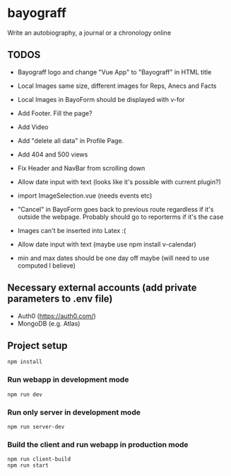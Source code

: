 # bayograff

Write an autobiography, a journal or a chronology online

## TODOS

-   Bayograff logo and change "Vue App" to "Bayograff" in HTML title
-   Local Images same size, different images for Reps, Anecs and Facts
-   Local Images in BayoForm should be displayed with v-for
-   Add Footer. Fill the page?
-   Add Video

-   Add "delete all data" in Profile Page.
-   Add 404 and 500 views
-   Fix Header and NavBar from scrolling down
-   Allow date input with text (looks like it's possible with current plugin?)
-   import ImageSelection.vue (needs events etc)
-   "Cancel" in BayoForm goes back to previous route regardless if it's outside the webpage. Probably should go to reporterms if it's the case
-   Images can't be inserted into Latex :(
-   Allow date input with text (maybe use npm install v-calendar)
-   min and max dates should be one day off maybe (will need to use computed I believe)

## Necessary external accounts (add private parameters to .env file)

-   Auth0 (https://auth0.com/)
-   MongoDB (e.g. Atlas)

## Project setup

```
npm install
```

### Run webapp in development mode

```
npm run dev
```

### Run only server in development mode

```
npm run server-dev
```

### Build the client and run webapp in production mode

```
npm run client-build
npm run start
```
